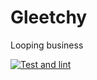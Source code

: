 # Gleetchy

Looping business

[![Test and lint](https://github.com/kavsingh/gleetchy/actions/workflows/test-lint.yaml/badge.svg)](https://github.com/kavsingh/gleetchy/actions/workflows/test-lint.yaml)
